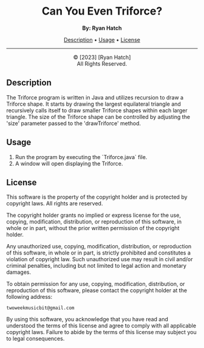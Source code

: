 <!DOCTYPE html>
<html>
<body>
  <h1 align="center">Can You Even Triforce?</h1>

  <p align="center">
    <strong>By: Ryan Hatch</strong><br>
  </p>

  <p align="center">
    <a href="#description">Description</a> •
    <a href="#usage">Usage</a> •
<!--    <a href="#screenshot">Screenshot</a> • -->
<!--    <a href="#contributing">Contributing</a> • -->
    <a href="#license">License</a>
  </p>

  <hr>

  <p align="center">
    &copy; [2023] [Ryan Hatch]<br>
    All Rights Reserved.
  </p>

  <h2 id="description">Description</h2>

  <p>
    The Triforce program is written in Java and utilizes recursion to draw a Triforce shape. It starts by drawing the largest equilateral triangle and recursively calls itself to draw smaller Triforce shapes within each larger triangle. The size of the Triforce shape can be controlled by adjusting the 'size' parameter passed to the 'drawTriforce' method.
  </p>

  <h2 id="usage">Usage</h2>

  <ol>
    <li>Run the program by executing the `Triforce.java` file.</li>
    <li>A window will open displaying the Triforce.</li>
  </ol>

<!--  <h2 id="screenshot">Screenshot</h2> -->

<!--  <p align="center">
    <img src="screenshot.png" alt="Triforce Screenshot">
  </p> -->

<!--  <h2 id="contributing">Contributing</h2>

  <p>
    Contributions to the Triforce program are welcome. If you find any issues or have suggestions for improvements, please open an issue or submit a pull request.
  </p> -->

  <h2 id="license">License</h2>

  <p>
    This software is the property of the copyright holder and is protected by copyright laws. All rights are reserved.
  </p>

  <p>
    The copyright holder grants no implied or express license for the use, copying, modification, distribution, or reproduction of this software, in whole or in part, without the prior written permission of the copyright holder.
  </p>

  <p>
    Any unauthorized use, copying, modification, distribution, or reproduction of this software, in whole or in part, is strictly prohibited and constitutes a violation of copyright law. Such unauthorized use may result in civil and/or criminal penalties, including but not limited to legal action and monetary damages.
  </p>

  <p>
    To obtain permission for any use, copying, modification, distribution, or reproduction of this software, please contact the copyright holder at the following address:
  </p>

  <p>
    <code>twoweekmusicbit@gmail.com</code>
  </p>

  <p>
    By using this software, you acknowledge that you have read and understood the terms of this license and agree to comply with all applicable copyright laws. Failure to abide by the terms of this license may subject you to legal consequences.
  </p>
</body>
</html>
